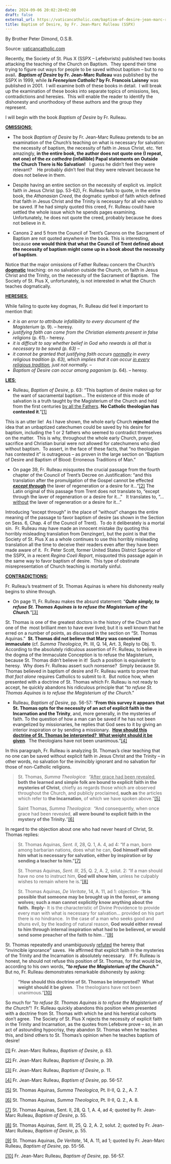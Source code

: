 ```yaml
---
date: 2024-09-06 20:02:28+02:00
draft: false
external_url: https://vaticancatholic.com/baptism-of-desire-jean-marc-rulleau-sspx/
title: Baptism of Desire, by Fr. Jean-Marc Rulleau (SSPX)
---
```





By Brother Peter Dimond, O.S.B.

Source: [vaticancatholic.com](https://vaticancatholic.com/baptism-of-desire-jean-marc-rulleau-sspx/)

<p>Recently, the Society of St. Pius X (SSPX – Lefebvrists) published two books attacking the teaching of the Church on Baptism.  They spend their time trying to figure out ways for people to be saved without baptism – but to no avail<strong>.  <em>Baptism of Desire</em> by Fr. Jean-Marc Rulleau</strong> was published by the SSPX in 1999, while <strong><em>Is Feeneyism Catholic? </em>by Fr. Francois Laisney</strong> was published in 2001.  I will examine both of these books in detail.  I will break up the examination of these books into separate topics of omissions, lies, contradictions and heresies.  This will enable the reader to identify the dishonesty and unorthodoxy of these authors and the group they represent. </p>
<p>I will begin with the book <em>Baptism of Desire</em> by Fr. Rulleau.</p>
<p><strong><u>OMISSIONS</u></strong><u>:</u></p>
<ul>
<li>The book <em>Baptism of Desire </em>by Fr. Jean-Marc Rulleau pretends to be an examination of the Church’s teaching on what is necessary for salvation: the necessity of baptism, the necessity of faith in Jesus Christ, etc. Yet amazingly, <strong>in the entire book, the author does not quote one (I repeat, not one) of the <em>ex cathedra</em> (infallible) Papal statements on Outside the Church There is No Salvation!</strong>   I guess he didn’t feel they were relevant?    He probably didn’t feel that they were relevant because he does not believe in them.</li>
</ul>
<ul>
<li>Despite having an entire section on the necessity of explicit vs. implicit faith in Jesus Christ (pp. 53-62), Fr. Rulleau fails to quote, in the entire book, the <em>Athanasian Creed</em>, the dogmatic symbol of faith which defined that faith in Jesus Christ and the Trinity is necessary for all who wish to be saved. If he had simply quoted this creed, Fr. Rulleau could have settled the whole issue which he spends pages examining.  Unfortunately, he does not quote the creed, probably because he does not believe in it.</li>
</ul>
<ul>
<li>Canons 2 and 5 from the Council of Trent’s Canons on the Sacrament of Baptism are not quoted anywhere in the book. This is interesting, because <strong>one would think that what the Council of Trent defined about the necessity of baptism might come up in a book about the necessity of baptism</strong>.</li>
</ul>
<p>Notice that the major omissions of Father Rulleau concern the Church’s <strong><u>dogmatic</u></strong> teaching: on no salvation outside the Church, on faith in Jesus Christ and the Trinity, on the necessity of the Sacrament of Baptism.  The Society of St. Pius X, unfortunately, is not interested in what the Church teaches dogmatically.  </p>
<p><strong><u>HERESIES</u></strong><u>:</u></p>
<p>While failing to quote key dogmas, Fr. Rulleau did feel it important to mention that:</p>
<ul>
<li><em>it is an error to attribute infallibility to every document of the Magisterium</em> (p. 9). – heresy.</li>
<li><em>justifying faith can come from the Christian elements present in false religions</em> (p. 61).- heresy.</li>
<li><em>it is difficult to say whether belief in God who rewards is all that is necessary to be saved (p. 63) – </em></li>
<li><em>it cannot be granted that justifying faith occurs <u>normally</u> in every religious tradition (p. 63), which implies that it can occur <u>in every religious tradition</u>, just not normally. –</em></li>
<li><em>Baptism of Desire can occur among paganism</em> (p. 64). – heresy.</li>
</ul>
<p><strong><u>LIES</u></strong><u>:</u></p>
<ul>
<li>Rulleau, <em>Baptism of Desire</em>, p. 63: “This baptism of desire makes up for the want of sacramental baptism… The existence of this mode of salvation is a truth taught by the Magisterium of the Church and held from the first centuries <u>by all the Fathers</u>. <strong>No Catholic theologian has contested it</strong>.”<a href="#_edn1" name="_ednref1">[1]</a> </li>
</ul>
<p>This is an utter lie!  As I have shown, the whole early Church <strong>rejected</strong> the idea that an unbaptized catechumen could be saved by his desire for baptism, including the 1 or 2 fathers who seemed to contradict themselves on the matter.  This is why, throughout the whole early Church, prayer, sacrifice and Christian burial were not allowed for catechumens who died without baptism.  To assert, in the face of these facts, that “no theologian has contested it” is outrageous – as proven in the large section on “Baptism of Desire and Baptism of Blood: Erroneous Traditions of Man.”</p>
<ul>
<li>On page 39, Fr. Rulleau misquotes the crucial passage from the fourth chapter of the Council of Trent’s Decree on Justification: “and this translation after the promulgation of the Gospel cannot be effected <strong><em><u>except through</u></em></strong> the laver of regeneration or a desire for it…”<a href="#_edn2" name="_ednref2">[2]</a> The Latin original of this passage from Trent does not translate to, “except through the laver of regeneration or a desire for it...”   It translates to, “… <u>without</u> the laver of regeneration or a desire for it…”</li>
</ul>
<p>Introducing “except through” in the place of “without” changes the entire meaning of the passage to favor baptism of desire (as shown in the Section on Sess. 6, Chap. 4 of the Council of Trent).  To do it deliberately is a mortal sin.  Fr. Rulleau may have made an innocent mistake (by quoting this horribly misleading translation from Denzinger), but the point is that the Society of St. Pius X as a whole continues to use this horribly misleading translation all the time to deceive their readers even after they have been made aware of it.  Fr. Peter Scott, former United States District Superior of the SSPX, in a recent <em>Regina Coeli Report</em>, misquoted this passage again in the same way to favor baptism of desire.  This type of obstinate misrepresentation of Church teaching is mortally sinful.</p>
<p><strong><u>CONTRADICTIONS:</u></strong></p>
<p>Fr. Rulleau’s treatment of St. Thomas Aquinas is where his dishonesty really begins to shine through. </p>
<ul>
<li>On page 11, Fr. Rulleau makes the absurd statement: “<strong><em>Quite simply, to refuse St. Thomas Aquinas is to refuse the Magisterium of the Church</em></strong><em>.</em>”<a href="#_edn3" name="_ednref3">[3]</a></li>
</ul>
<p>St. Thomas is one of the greatest doctors in the history of the Church and one of the  most brilliant men to have ever lived; but it is well known that he erred on a number of points, as discussed in the section on “St. Thomas Aquinas.”  <strong>St. Thomas did not believe that Mary was conceived immaculate</strong> (cf. <em>Summa Theologica</em>, Pt. III, Q. 14, Art. 3, Reply to Obj. 1).  According to the absolutely ridiculous assertion of Fr. Rulleau, to believe in the dogma of the Immaculate Conception is to refuse the Magisterium, because St. Thomas didn’t believe in it!  Such a position is equivalent to heresy.  Why does Fr. Rulleau assert such nonsense?  Simply because St. Thomas believed in baptism of desire and Fr. Rulleau wants to prove that <em>that fact alone</em> requires Catholics to submit to it.  But notice how, when presented with a doctrine of St. Thomas which Fr. Rulleau is not ready to accept, he quickly abandons his ridiculous principle that “<em>to refuse St. Thomas Aquinas is to refuse the Magisterium of the Church</em>.”</p>
<ul>
<li>Rulleau, <em>Baptism of Desire</em>, pp. 56-57: “<strong>From this survey it appears that St. Thomas opts for the necessity of an act of explicit faith in the Incarnation and the Trinity</strong>, and, more generally, in the mysteries of faith. To the question of how a man can be saved if he has not been evangelized by missionaries, he replies that God sees to it by giving an interior inspiration or by sending a missionary.  <strong><u>How should this doctrine of St. Thomas be interpreted?  What weight should it be given</u></strong>.  The theologians have not been unanimous.”<a href="#_edn4" name="_ednref4">[4]</a> </li>
</ul>
<p>In this paragraph, Fr. Rulleau is analyzing St. Thomas’s clear teaching that no one can be saved without explicit faith in Jesus Christ and the Trinity – in other words, no salvation for the invincibly ignorant and no salvation for those of non-Catholic religions.</p>
<blockquote>
<p>St. Thomas, <em>Summa Theologica</em>:  “<u>After grace had been revealed</u>, <strong>both the learned and simple folk are bound to explicit faith in the mysteries of Christ</strong>, chiefly as regards those which are observed throughout the Church, and publicly proclaimed,<strong> such as</strong> the articles which refer to <strong>the Incarnation</strong>, of which we have spoken above.”<a href="#_edn5" name="_ednref5">[5]</a></p>
<p>Saint Thomas, <em>Summa Theologica</em>:  “And consequently, when once grace had been revealed, <strong>all were bound to explicit faith in the mystery of the Trinity.</strong>”<a href="#_edn6" name="_ednref6">[6]</a></p>
</blockquote>
<p>In regard to the objection about one who had never heard of Christ, St. Thomas replies:</p>
<blockquote>
<p>St. Thomas Aquinas, <em>Sent. II</em>, 28, Q. 1, A. 4, ad 4: “If a man, born among barbarian nations, does what he can, <strong>God himself will show him what is necessary for salvation, either by inspiration or by sending a teacher to him.”</strong><a href="#_edn7" name="_ednref7">[7]</a></p>
<p>St. Thomas Aquinas, <em>Sent. III</em>, 25, Q. 2, A. 2, solut. 2: “If a man should have no one to instruct him, <strong>God will show him</strong>, unless he culpably wishes to remain where he is.”<a href="#_edn8" name="_ednref8">[8]</a></p>
<p>St. Thomas Aquinas, <em>De Veritate</em>, 14, A. 11, ad 1: objection- “<strong>It is possible that someone may be brought up in the forest, or among wolves; such a man cannot explicitly know anything about the faith.  Reply</strong>- It is the characteristic of Divine Providence to provide every man with what is necessary for salvation… provided on his part there is no hindrance.  In the case of a man who seeks good and shuns evil, by the leading of natural reason, <strong>God would either reveal to him through internal inspiration what had to be believed, or would send some preacher of the faith to him</strong>…”<a href="#_edn9" name="_ednref9">[9]</a></p>
</blockquote>
<p>St. Thomas repeatedly and unambiguously <u>refuted</u> the heresy that “invincible ignorance” saves.  He affirmed that explicit faith in the mysteries of the Trinity and the Incarnation is absolutely necessary.   If Fr. Rulleau is honest, he should not refuse this position of St. Thomas, for that would be, according to his own words, <strong>“<em>to refuse the Magisterium of the Church</em>.”</strong>  But no, Fr. Rulleau demonstrates remarkable dishonesty by asking:</p>
<blockquote>
<p><strong>“How should this doctrine of St. Thomas be interpreted?  What weight should it be given</strong>.  The theologians have not been unanimous.”<a href="#_edn10" name="_ednref10">[10]</a></p>
</blockquote>
<p>So much for “<em>to refuse St. Thomas Aquinas is to refuse the Magisterium of the Church</em>”!  Fr. Rulleau quickly abandons this position when presented with a doctrine from St. Thomas with which he and his heretical cohorts don’t agree.  The Society of St. Pius X rejects the necessity of explicit faith in the Trinity and Incarnation, as the quotes from Lefebvre prove – so, in an act of astounding hypocrisy, they abandon St. Thomas when he teaches this, and bind others to St. Thomas’s opinion when he teaches baptism of desire!</p>
<div class="footnotes">
<p><a href="#_ednref1" name="_edn1">[1]</a> Fr. Jean-Marc Rulleau, <em>Baptism of Desire</em>, p. 63.</p>
<p><a href="#_ednref2" name="_edn2">[2]</a> Fr. Jean-Marc Rulleau, <em>Baptism of Desire</em>, p. 39.</p>
<p><a href="#_ednref3" name="_edn3">[3]</a> Fr. Jean-Marc Rulleau, <em>Baptism of Desire</em>, p. 11.</p>
<p><a href="#_ednref4" name="_edn4">[4]</a> Fr. Jean-Marc Rulleau, <em>Baptism of Desire</em>, pp. 56-57.</p>
<p><a href="#_ednref5" name="_edn5">[5]</a> St. Thomas Aquinas, <em>Summa Theologica</em>, Pt. II-II, Q. 2., A. 7.</p>
<p><a href="#_ednref6" name="_edn6">[6]</a> St. Thomas Aquinas, <em>Summa Theologica</em>, Pt. II-II, Q. 2., A. 8.</p>
<p><a href="#_ednref7" name="_edn7">[7]</a> St. Thomas Aquinas, Sent. II, 28, Q. 1, A. 4, ad 4; quoted by Fr. Jean-Marc Rulleau, <em>Baptism of Desire</em>, p. 55.</p>
<p><a href="#_ednref8" name="_edn8">[8]</a> St. Thomas Aquinas, <em>Sent</em>. III, 25, Q. 2, A. 2, solut. 2; quoted by Fr. Jean-Marc Rulleau, <em>Baptism of Desire</em>, p. 55.</p>
<p><a href="#_ednref9" name="_edn9">[9]</a> St. Thomas Aquinas, <em>De Veritate</em>, 14, A. 11, ad 1; quoted by Fr. Jean-Marc Rulleau, <em>Baptism of Desire</em>, pp. 55-56.</p>
<p><a href="#_ednref10" name="_edn10">[10]</a> Fr. Jean-Marc Rulleau, <em>Baptism of Desire</em>, pp. 56-57.</p>
</div>
